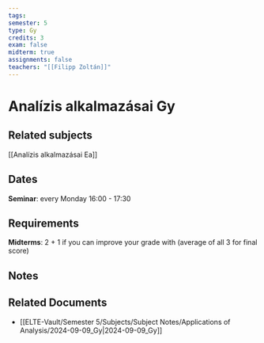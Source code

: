 ```yaml
---
tags: 
semester: 5
type: Gy
credits: 3
exam: false
midterm: true
assignments: false
teachers: "[[Filipp Zoltán]]"
---
```

# Analízis alkalmazásai Gy
## Related subjects
[[Analízis alkalmazásai Ea]]
## Dates
**Seminar**: every Monday 16:00 - 17:30
## Requirements
**Midterms**: 2 + 1 if you can improve your grade with (average of all 3 for final score)
## Notes

## Related Documents
- [[ELTE-Vault/Semester 5/Subjects/Subject Notes/Applications of Analysis/2024-09-09_Gy|2024-09-09_Gy]]
